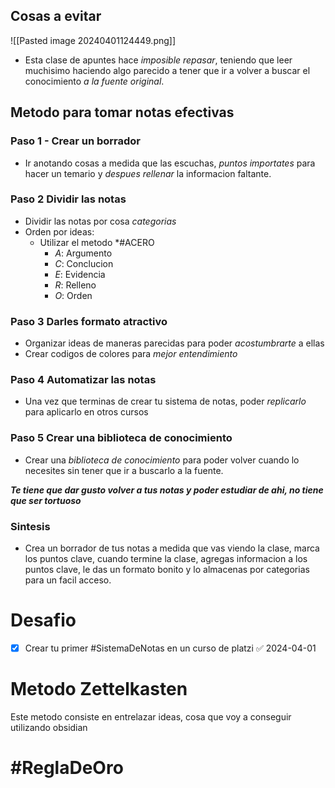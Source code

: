 ## Cosas a evitar
![[Pasted image 20240401124449.png]]
- Esta clase de apuntes hace *imposible repasar*, teniendo que leer muchisimo haciendo algo parecido a tener que ir a volver a buscar el conocimiento *a la fuente original*.

## Metodo para tomar notas efectivas

### Paso 1 - Crear un borrador
- Ir anotando cosas a medida que las escuchas, *puntos importates* para hacer un temario y *despues rellenar* la informacion faltante.

### Paso 2 Dividir las notas

- Dividir las notas por cosa *categorias*
- Orden por ideas:
	-  Utilizar el metodo *#ACERO 
		- *A*: Argumento
		- *C*: Conclucion
		- *E*: Evidencia
		- *R*: Relleno
		- *O*: Orden
### Paso 3 Darles formato atractivo

- Organizar ideas de maneras parecidas para poder *acostumbrarte* a ellas
- Crear codigos de colores para *mejor entendimiento*

### Paso 4 Automatizar las notas
- Una vez que terminas de crear tu sistema de notas, poder *replicarlo* para aplicarlo en otros cursos

### Paso 5 Crear una biblioteca de conocimiento
- Crear una *biblioteca de conocimiento* para poder volver cuando lo necesites sin tener que ir a buscarlo a la fuente.

***Te tiene que dar gusto volver a tus notas y poder estudiar de ahi, no tiene que ser tortuoso***
### Sintesis
- Crea un borrador de tus notas a medida que vas viendo la clase, marca los puntos clave, cuando termine la clase, agregas informacion a los puntos clave, le das un formato bonito y lo almacenas por categorias para un facil acceso.

# Desafio
- [x] Crear tu primer  #SistemaDeNotas en un curso de platzi ✅ 2024-04-01

# Metodo Zettelkasten
Este metodo consiste en entrelazar ideas, cosa que voy a conseguir utilizando obsidian

# #ReglaDeOro


